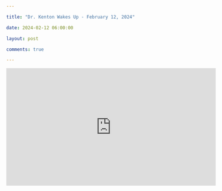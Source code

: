 ```yaml
---

title: "Dr. Kenton Wakes Up - February 12, 2024"

date: 2024-02-12 06:00:00

layout: post

comments: true

---
```


<iframe width="560" height="315" src="https://www.youtube.com/embed/uPnoncrWpag?si=7bTvIlcHAT9G7vPN" title="YouTube video player" frameborder="0" allow="accelerometer; autoplay; clipboard-write; encrypted-media; gyroscope; picture-in-picture; web-share" allowfullscreen></iframe>